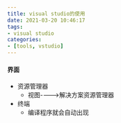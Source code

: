 ```yaml
---
title: visual studio的使用
date: 2021-03-20 10:46:17
tags:
- visual studio
categories:
- [tools, vstudio]
---
```




####  界面

* 资源管理器
  * 视图---->解决方案资源管理器
* 终端
  * 编译程序就会自动出现

